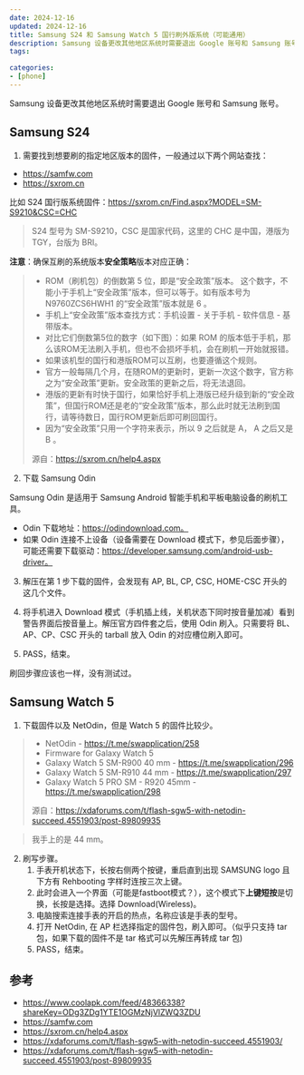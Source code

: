 ```yaml
---
date: 2024-12-16
updated: 2024-12-16
title: Samsung S24 和 Samsung Watch 5 国行刷外版系统（可能通用）
description: Samsung 设备更改其他地区系统时需要退出 Google 账号和 Samsung 账号。
tags:

categories:
- [phone]
---
```


Samsung 设备更改其他地区系统时需要退出 Google 账号和 Samsung 账号。

## Samsung S24

1. 需要找到想要刷的指定地区版本的固件，一般通过以下两个网站查找：

- https://samfw.com
- https://sxrom.cn

比如 S24 国行版系统固件：https://sxrom.cn/Find.aspx?MODEL=SM-S9210&CSC=CHC

> S24 型号为 SM-S9210，CSC 是国家代码，这里的 CHC 是中国，港版为 TGY，台版为 BRI。

**注意**：确保互刷的系统版本**安全策略**版本对应正确：

> - ROM（刷机包）的倒数第 5 位，即是“安全政策”版本。 这个数字，不能小于手机上“安全政策”版本，但可以等于。如有版本号为 N9760ZCS6HWH1 的“安全政策”版本就是 6 。
> - 手机上“安全政策”版本查找方式：手机设置 - 关于手机 - 软件信息 - 基带版本。
> - 对比它们倒数第5位的数字（如下图）：如果 ROM 的版本低于手机，那么该ROM无法刷入手机，但也不会损坏手机，会在刷机一开始就报错。
> - 如果该机型的国行和港版ROM可以互刷，也要遵循这个规则。
> - 官方一般每隔几个月，在随ROM的更新时，更新一次这个数字，官方称之为“安全政策”更新。安全政策的更新之后，将无法退回。
> - 港版的更新有时快于国行，如果恰好手机上港版已经升级到新的“安全政策”，但国行ROM还是老的“安全政策”版本，那么此时就无法刷到国行，请等待数日，国行ROM更新后即可刷回国行。
> - 因为“安全政策”只用一个字符来表示，所以 9 之后就是 A， A 之后又是 B 。
>
> 源自：https://sxrom.cn/help4.aspx

2. 下载 Samsung Odin

Samsung Odin 是适用于 Samsung Android 智能手机和平板电脑设备的刷机工具。

- Odin 下载地址：https://odindownload.com。
- 如果 Odin 连接不上设备（设备需要在 Download 模式下，参见后面步骤），可能还需要下载驱动：https://developer.samsung.com/android-usb-driver。

3. 解压在第 1 步下载的固件，会发现有 AP, BL, CP, CSC, HOME-CSC 开头的这几个文件。

4. 将手机进入 Download 模式（手机插上线，关机状态下同时按音量加减）看到警告界面后按音量上。解压官方四件套之后，使用 Odin 刷入。只需要将 BL、AP、CP、CSC 开头的 tarball 放入 Odin 的对应槽位刷入即可。

5. PASS，结束。

刷回步骤应该也一样，没有测试过。

## Samsung Watch 5

1. 下载固件以及 NetOdin，但是 Watch 5 的固件比较少。

> - NetOdin - https://t.me/swapplication/258
> - Firmware for Galaxy Watch 5
> - Galaxy Watch 5 SM-R900 40 mm - https://t.me/swapplication/296
> - Galaxy Watch 5 SM-R910 44 mm - https://t.me/swapplication/297
> - Galaxy Watch 5 PRO SM - R920 45mm - https://t.me/swapplication/298
>
> 源自：https://xdaforums.com/t/flash-sgw5-with-netodin-succeed.4551903/post-89809935

> 我手上的是 44 mm。

2. 刷写步骤。
   1. 手表开机状态下，长按右侧两个按键，重启直到出现 SAMSUNG logo 且下方有 Rehbooting 字样时连按三次上键。
   2. 此时会进入一个界面（可能是fastboot模式？），这个模式下**上键短按**是切换，长按是选择。选择 Download(Wireless)。
   3. 电脑搜索连接手表的开启的热点，名称应该是手表的型号。
   4. 打开 NetOdin, 在 AP 栏选择指定的固件包，刷入即可。（似乎只支持 tar 包，如果下载的固件不是 tar 格式可以先解压再转成 tar 包)
   5. PASS，结束。

## 参考

- https://www.coolapk.com/feed/48366338?shareKey=ODg3ZDg1YTE1OGMzNjVlZWQ3ZDU
- https://samfw.com
- https://sxrom.cn/help4.aspx
- https://xdaforums.com/t/flash-sgw5-with-netodin-succeed.4551903/
- https://xdaforums.com/t/flash-sgw5-with-netodin-succeed.4551903/post-89809935
